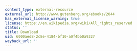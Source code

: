 ```yaml
---
content_type: external-resource
external_url: http://www.gutenberg.org/ebooks/2044
has_external_license_warning: true
license: https://en.wikipedia.org/wiki/All_rights_reserved
status: ''
title: Download
uid: 6000aed8-2c8e-4184-bf10-a0f4bb0a9327
wayback_url: ''
---
```


